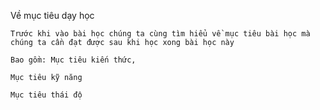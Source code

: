 
Về mục tiêu dạy học

```
Trước khi vào bài học chúng ta cùng tìm hiểu về mục tiêu bài học mà chúng ta cần đạt được sau khi học xong bài học này
```

```
Bao gồm: Mục tiêu kiến thức,
```

```
Mục tiêu kỹ năng
```

```
Mục tiêu thái độ
```
